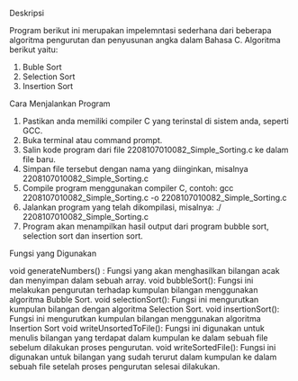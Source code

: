 Deskripsi 

Program berikut ini merupakan impelemntasi sederhana dari beberapa algoritma pengurutan dan penyusunan angka dalam Bahasa C. Algoritma berikut yaitu:
1.	Buble Sort
2.	Selection Sort
3.	Insertion Sort

Cara Menjalankan Program
1.	Pastikan anda memiliki compiler C yang terinstal di sistem anda, seperti GCC.
2.	Buka terminal atau command prompt.
3.	Salin kode program dari file 2208107010082_Simple_Sorting.c ke dalam file baru.
4.	Simpan file tersebut dengan nama yang diinginkan, misalnya 2208107010082_Simple_Sorting.c
5.	Compile program menggunakan compiler C, contoh: gcc 2208107010082_Simple_Sorting.c -o 2208107010082_Simple_Sorting.c
6.	Jalankan program yang telah dikompilasi, misalnya: ./ 2208107010082_Simple_Sorting.c
7.	Program akan menampilkan hasil output dari program bubble sort, selection sort dan insertion sort.
   
Fungsi yang Digunakan

void generateNumbers() : Fungsi yang akan menghasilkan bilangan acak dan menyimpan dalam sebuah array.
void bubbleSort(): Fungsi ini melakukan pengurutan terhadap kumpulan bilangan menggunakan algoritma Bubble Sort.
void selectionSort(): Fungsi ini mengurutkan kumpulan bilangan dengan algoritma Selection Sort.
void insertionSort(): Fungsi ini mengurutkan kumpulan bilangan menggunakan algoritma Insertion Sort
void writeUnsortedToFile(): Fungsi ini digunakan untuk menulis bilangan yang terdapat dalam kumpulan ke dalam sebuah file sebelum dilakukan proses pengurutan.
void writeSortedFile(): Fungsi ini digunakan untuk bilangan yang sudah terurut dalam kumpulan ke dalam sebuah file setelah proses pengurutan selesai dilakukan.


